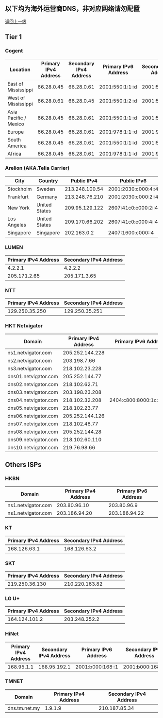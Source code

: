 ## 以下均为海外运营商DNS，非对应网络请勿配置

[返回上一级](/index.md)

## Tier 1

### Cogent

| Location | Primary IPv4 Address | Secondary IPv4 Address | Primary IPv6 Address | Secondary IPv6 Address |
| ---------------- | ---------------------- | ---------------------- | ---------------------- | ---------------------- |
| East of Mississippi | 66.28.0.45 | 66.28.0.61 | 2001:550:1:1::d | 2001:550:1:2::d |
| West of Mississippi | 66.28.0.61 | 66.28.0.45 | 2001:550:1:2::d | 2001:550:1:1::d |
| Asia Pacific / Mexico | 66.28.0.45 | 66.28.0.61 | 2001:550:1:1::d | 2001:550:1:2::d |
| Europe | 66.28.0.45 | 66.28.0.61 | 2001:978:1:1::d | 2001:978:1:2::d |
| South America | 66.28.0.45 | 66.28.0.61 | 2001:550:1:1::d | 2001:550:1:2::d |
| Africa | 66.28.0.45 | 66.28.0.61 | 2001:978:1:1::d | 2001:978:1:2::d |

### Arelion (AKA.Telia Carrier)

| City | Country | Public IPv4 | Public IPv6 |
| ---------------- | ------------ | ---------------------- | ---------------------- |
| Stockholm | Sweden | 213.248.100.54 | 2001:2030:c000:4::4 |
| Frankfurt | Germany | 213.248.76.210 | 2001:2030:c000:2::4 |
| New York | United States | 209.95.129.122 | 2607:41c0:c000:2::4 |
| Los Angeles | United States | 209.170.66.202 | 2607:41c0:c000:4::4 |
| Singapore | Singapore | 202.163.0.2 | 2407:1600:c000::4 |

### LUMEN

| Primary IPv4 Address | Secondary IPv4 Address |
| ---------------------- | ---------------------- |
| 4.2.2.1 | 4.2.2.2 |
| 205.171.2.65 | 205.171.3.65 |

### NTT

| Primary IPv4 Address | Secondary IPv4 Address |
| ---------------------- | ---------------------- |
| 129.250.35.250 | 129.250.35.251 |

### HKT Netvigator

| Domain | Primary IPv4 Address | Primary IPv6 Address |
| ---------------- | ---------------------- | ---------------------- |
| ns1.netvigator.com | 205.252.144.228 | |
| ns2.netvigator.com | 203.198.7.66 | |
| ns3.netvigator.com | 218.102.23.228 | |
| dns01.netvigator.com | 205.252.144.77 | 
| dns02.netvigator.com | 218.102.62.71 | 
| dns03.netvigator.com | 203.198.23.208 | |
| dns04.netvigator.com | 218.102.32.208 | 2404:c800:8000:1c::1201 |
| dns05.netvigator.com | 218.102.23.77 | |
| dns06.netvigator.com | 205.252.144.126 | |
| dns07.netvigator.com | 218.102.48.77 | |
| dns08.netvigator.com | 205.252.144.28 | |
| dns09.netvigator.com | 218.102.60.110 | |
| dns10.netvigator.com | 219.76.98.66 | |

## Others ISPs

### HKBN

| Domain | Primary IPv4 Address | Primary IPv6 Address |
| ---------------- | ---------------------- | ---------------------- |
| ns1.netvigator.com | 203.80.96.10 | 203.80.96.9 |
| ns1.netvigator.com | 203.186.94.20 | 203.186.94.22 |

### KT

| Primary IPv4 Address | Secondary IPv4 Address |
| ---------------------- | ---------------------- |
| 168.126.63.1 | 168.126.63.2 |

### SKT

| Primary IPv4 Address | Secondary IPv4 Address |
| ---------------------- | ---------------------- |
| 219.250.36.130 | 210.220.163.82 |

### LG U+

| Primary IPv4 Address | Secondary IPv4 Address |
| ---------------------- | ---------------------- |
| 164.124.101.2 | 203.248.252.2 |

### HiNet

| Primary IPv4 Address | Secondary IPv4 Address | Primary IPv6 Address | Secondary IPv6 Address |
| ---------------- | ------------ | ---------------------- | ---------------------- |
| 168.95.1.1 | 168.95.192.1 | 2001:b000:168::1 | 2001:b000:168::2 |

### TMNET

| Domain | Primary IPv4 Address | Secondary IPv4 Address |
| ---------------- | ---------------------- | ---------------------- |
| dns.tm.net.my | 1.9.1.9 | 210.187.85.34 |

